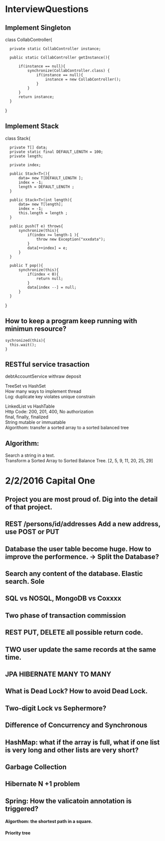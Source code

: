 # InterviewQuestions

## Implement Singleton  

  class CollabController{
  
      private static CollabController instance;
  
      public static CollabController getInstance(){
      
          if(instance == null){
              synchronize(CollabController.class) {
                  if(instance == null){
                      instance = new CollabController();
                  }  
              }          
          }
          return instance;
      }
  }

## Implement Stack

  class Stack<T>{
  
      private T[] data;
      private static final DEFAULT_LENGTH = 100;
      private length;
      
      private index;
      
      public Stack<T>(){
          data= new T[DEFAULT_LENGTH ];
          index = -1;
          length = DEFAULT_LENGTH ;
      }
      
      public Stack<T>(int length){
          data= new T[length];
          index = -1;
          this.length = length ;
      }
      
      public push(T e) throws{      
          synchronize(this){
              if(index >= length-1 ){
                  throw new Exception("xxxdata");
              }
              data[++index] = e; 
          }  
      }
      
      public T pop(){   
          synchronize(this){
              if(index < 0){
                  return null;
              }
              data[index --] = null; 
          }       
      }
  }
  
## How to keep a program keep running with minimun resource?
  
    sychronized(this){
      this.wait();
    }
  
## RESTful service trasaction
  
   debtAccountService
   withraw
   deposit
   

  TreeSet vs HashSet  
  How many ways to implement thread  
  Log: duplicate key violates unique constrain  

  LinkedList vs HashTable  
  Http Code: 200, 201, 400, No authorization  
  final, finally, finalized  
  String mutable or immuatable  
  Algorithom: transfer a sorted array to a sorted balanced tree  

## Algorithm:  
  Search a string in a text.  
  Transform a Sorted Array to Sorted Balance Tree. [2, 5, 9, 11, 20, 25, 29]  

# 2/2/2016 Capital One  

## Project you are most proud of. Dig into the detail of that project.  

## REST /persons/id/addresses  Add a new address, use POST or PUT  

## Database the user table become huge. How to improve the performence.   -> Split the Database?   
## Search any content of the database.    Elastic search.    Sole   

## SQL vs NOSQL, MongoDB vs Coxxxx  

## Two phase of transaction commission   

## REST PUT, DELETE all possible return code.  

## TWO user update the same records at the same time.  

## JPA HIBERNATE MANY TO MANY  

## What is Dead Lock? How to avoid Dead Lock.   

## Two-digit Lock vs Sephermore?  

## Difference of Concurrency and Synchronous   

## HashMap: what if the array is full, what if one list is very long and other lists are very short?    

## Garbage Collection   

## Hibernate   N +1 problem  

## Spring: How the valicatoin annotation is triggered?  

#### Algorthom: the shortest path in a square.  

#### Priority tree  



